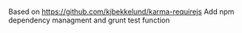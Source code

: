 Based on https://github.com/kjbekkelund/karma-requirejs
Add npm dependency managment and grunt test function